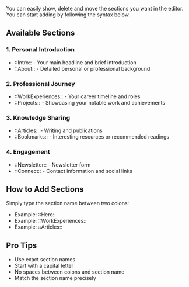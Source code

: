You can easily show, delete and move the sections you want in the editor. You can start adding by following the syntax below.

## Available Sections

### 1. Personal Introduction

- ::Intro:: - Your main headline and brief introduction
- ::About:: - Detailed personal or professional background

### 2. Professional Journey

- ::WorkExperiences:: - Your career timeline and roles
- ::Projects:: - Showcasing your notable work and achievements

### 3. Knowledge Sharing

- ::Articles:: - Writing and publications
- ::Bookmarks:: - Interesting resources or recommended readings

### 4. Engagement

- ::Newsletter:: - Newsletter form
- ::Connect:: - Contact information and social links

## How to Add Sections

Simply type the section name between two colons:

- Example: ::Hero::
- Example: ::WorkExperiences::
- Example: ::Articles::

## Pro Tips

- Use exact section names
- Start with a capital letter
- No spaces between colons and section name
- Match the section name precisely
